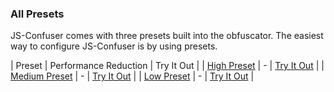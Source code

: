 ### All Presets

JS-Confuser comes with three presets built into the obfuscator. The easiest way to configure JS-Confuser is by using presets.

| Preset | Performance Reduction | Try It Out |
| [High Preset](/docs/presets/high) | - | [Try It Out](/editor?preset=high) |
| [Medium Preset](/doc/presets/medium) | - | [Try It Out](/editor?preset=medium) |
| [Low Preset](/docs/presets/low) | - | [Try It Out](/editor?preset=low) |
